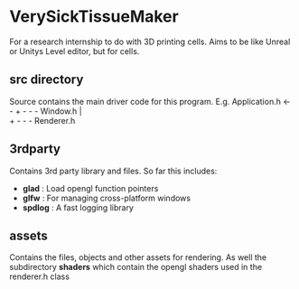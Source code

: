 # VerySickTissueMaker
For a research internship to do with 3D printing cells.
Aims to be like Unreal or Unitys Level editor, but for cells.


## src directory
Source contains the main driver code for this program. 
E.g.   Application.h   <- - +  - - - Window.h
                            |   
                            +  - - - Renderer.h

## 3rdparty
Contains 3rd party library and files.
So far this includes:
- __glad__ : Load opengl function pointers 
- __glfw__ : For managing cross-platform windows
- __spdlog__ : A fast logging library

## assets
Contains the files, objects and other assets for rendering.
As well the subdirectory __shaders__ which contain the opengl shaders used in the renderer.h class
